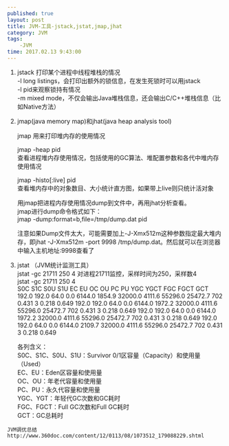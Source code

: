 ```yaml
---
published: true
layout: post
title: JVM-工具-jstack,jstat,jmap,jhat
category: JVM
tags: 
	-JVM
time: 2017.02.13 9:43:00
---
```


1. jstack   打印某个进程中线程堆栈的情况  
-l long listings，会打印出额外的锁信息，在发生死锁时可以用jstack  
-l pid来观察锁持有情况  
-m mixed mode，不仅会输出Java堆栈信息，还会输出C/C++堆栈信息（比如Native方法）

<!--more-->

2. jmap(java memory map)和jhat(java heap analysis tool)  

    jmap 用来打印堆内存的使用情况

    jmap -heap pid  
    查看进程堆内存使用情况，包括使用的GC算法、堆配置参数和各代中堆内存使用情况

    jmap -histo[:live] pid  
查看堆内存中的对象数目、大小统计直方图，如果带上live则只统计活对象

    用jmap把进程内存使用情况dump到文件中，再用jhat分析查看。  
jmap进行dump命令格式如下：  
   jmap -dump:format=b,file=/tmp/dump.dat  pid

    注意如果Dump文件太大，可能需要加上-J-Xmx512m这种参数指定最大堆内存，即jhat -J-Xmx512m -port 9998        /tmp/dump.dat。然后就可以在浏览器中输入主机地址:9998查看了

3. jstat （JVM统计监测工具）  
jstat -gc 21711 250 4  对进程21711监控，采样时间为250，采样数4  
jstat -gc 21711 250 4  
S0C    S1C    S0U    S1U      EC       EU        OC         OU       PC     PU    YGC     YGCT    FGC    FGCT     GCT  
192.0  192.0   64.0   0.0    6144.0   1854.9   32000.0     4111.6   55296.0 25472.7    702    0.431   3      0.218    0.649
192.0  192.0   64.0   0.0    6144.0   1972.2   32000.0     4111.6   55296.0 25472.7    702    0.431   3      0.218    0.649
192.0  192.0   64.0   0.0    6144.0   1972.2   32000.0     4111.6   55296.0 25472.7    702    0.431   3      0.218    0.649
192.0  192.0   64.0   0.0    6144.0   2109.7   32000.0     4111.6   55296.0 25472.7    702    0.431   3      0.218    0.649


    各列含义：  
    S0C、S1C、S0U、S1U：Survivor 0/1区容量（Capacity）和使用量（Used）  
    EC、EU：Eden区容量和使用量  
    OC、OU：年老代容量和使用量  
    PC、PU：永久代容量和使用量  
    YGC、YGT：年轻代GC次数和GC耗时  
    FGC、FGCT：Full GC次数和Full GC耗时  
    GCT：GC总耗时

```
JVM调优总结
http://www.360doc.com/content/12/0113/08/1073512_179088229.shtml
```